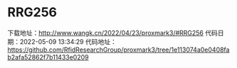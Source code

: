 # RRG256
下载地址：http://www.wangk.cn/2022/04/23/proxmark3/#RRG256
代码日期：2022-05-09 13:34:29
代码地址：https://github.com/RfidResearchGroup/proxmark3/tree/1e113074a0e0408fab2afa52862f7b11433e0209
